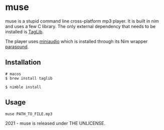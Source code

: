 # muse

muse is a stupid command line cross-platform mp3 player. It is built in nim and uses a few C library.
The only external dependency that needs to be installed is [TagLib](https://taglib.org).

The player uses [miniaudio](https://miniaud.io/) which is installed through its Nim wrapper
[parasound](https://github.com/paranim/parasound).

## Installation

```
# macos
$ brew install taglib

$ nimble install
```

## Usage

```
muse PATH_TO_FILE.mp3
```

2021 - muse is released under THE UNLICENSE.
